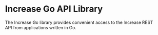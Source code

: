# Increase Go API Library

The Increase Go library provides convenient access to the Increase REST API from applications written in Go.